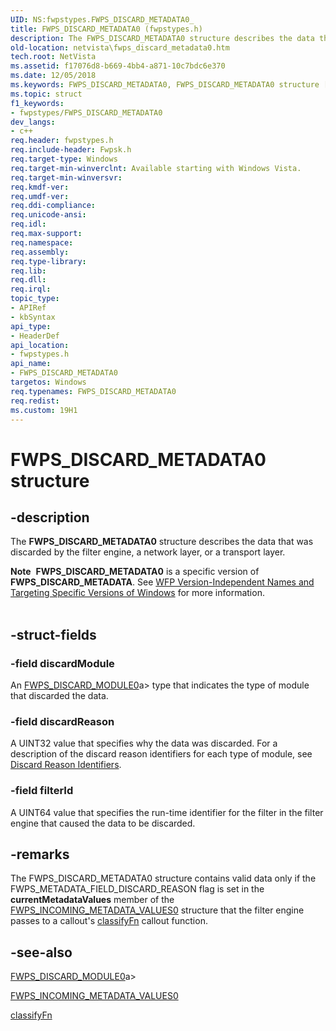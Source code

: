 ```yaml
---
UID: NS:fwpstypes.FWPS_DISCARD_METADATA0_
title: FWPS_DISCARD_METADATA0 (fwpstypes.h)
description: The FWPS_DISCARD_METADATA0 structure describes the data that was discarded by the filter engine, a network layer, or a transport layer.Note  FWPS_DISCARD_METADATA0 is a specific version of FWPS_DISCARD_METADATA.
old-location: netvista\fwps_discard_metadata0.htm
tech.root: NetVista
ms.assetid: f17076d8-b669-4bb4-a871-10c7bdc6e370
ms.date: 12/05/2018
ms.keywords: FWPS_DISCARD_METADATA0, FWPS_DISCARD_METADATA0 structure [Network Drivers Starting with Windows Vista], fwpstypes/FWPS_DISCARD_METADATA0, netvista.fwps_discard_metadata0, wfp_ref_3_struct_3_fwps_F-O_b2c71176-0655-45cf-ac72-3fbb690fb05b.xml
ms.topic: struct
f1_keywords:
- fwpstypes/FWPS_DISCARD_METADATA0
dev_langs:
- c++
req.header: fwpstypes.h
req.include-header: Fwpsk.h
req.target-type: Windows
req.target-min-winverclnt: Available starting with Windows Vista.
req.target-min-winversvr: 
req.kmdf-ver: 
req.umdf-ver: 
req.ddi-compliance: 
req.unicode-ansi: 
req.idl: 
req.max-support: 
req.namespace: 
req.assembly: 
req.type-library: 
req.lib: 
req.dll: 
req.irql: 
topic_type:
- APIRef
- kbSyntax
api_type:
- HeaderDef
api_location:
- fwpstypes.h
api_name:
- FWPS_DISCARD_METADATA0
targetos: Windows
req.typenames: FWPS_DISCARD_METADATA0
req.redist: 
ms.custom: 19H1
---
```


# FWPS_DISCARD_METADATA0 structure


## -description


The <b>FWPS_DISCARD_METADATA0</b> structure describes the data that was discarded by the filter engine, a
  network layer, or a transport layer.
<div class="alert"><b>Note</b>  <b>FWPS_DISCARD_METADATA0</b> is a specific version of <b>FWPS_DISCARD_METADATA</b>. See <a href="https://docs.microsoft.com/windows/desktop/FWP/wfp-version-independent-names-and-targeting-specific-versions-of-windows">WFP Version-Independent Names and Targeting Specific Versions of Windows</a> for more information.</div><div> </div>

## -struct-fields




### -field discardModule

An 
     [FWPS_DISCARD_MODULE0](https://docs.microsoft.com/windows/desktop/api/fwpstypes/ne-fwpstypes-fwps_discard_module0)a> type that indicates
     the type of module that discarded the data.


### -field discardReason

A UINT32 value that specifies why the data was discarded. For a description of the discard reason
     identifiers for each type of module, see 
     <a href="https://docs.microsoft.com/windows-hardware/drivers/network/discard-reason-identifiers">Discard Reason Identifiers</a>.


### -field filterId

A UINT64 value that specifies the run-time identifier for the filter in the filter engine that
     caused the data to be discarded.


## -remarks



The FWPS_DISCARD_METADATA0 structure contains valid data only if the
    FWPS_METADATA_FIELD_DISCARD_REASON flag is set in the 
    <b>currentMetadataValues</b> member of the 
    <a href="https://docs.microsoft.com/windows-hardware/drivers/ddi/content/fwpsk/ns-fwpsk-fwps_incoming_metadata_values0_">FWPS_INCOMING_METADATA_VALUES0</a> structure that the filter engine passes to a callout's 
    <a href="https://docs.microsoft.com/windows-hardware/drivers/ddi/content/fwpsk/nc-fwpsk-fwps_callout_classify_fn0">classifyFn</a> callout function.




## -see-also




[FWPS_DISCARD_MODULE0](https://docs.microsoft.com/windows/desktop/api/fwpstypes/ne-fwpstypes-fwps_discard_module0)a>



<a href="https://docs.microsoft.com/windows-hardware/drivers/ddi/content/fwpsk/ns-fwpsk-fwps_incoming_metadata_values0_">FWPS_INCOMING_METADATA_VALUES0</a>



<a href="https://docs.microsoft.com/windows-hardware/drivers/ddi/content/fwpsk/nc-fwpsk-fwps_callout_classify_fn0">classifyFn</a>
 

 

